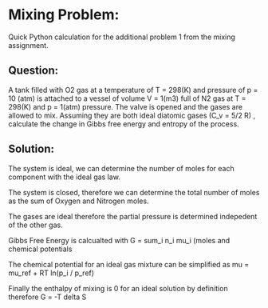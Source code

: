# Mixing Problem:
Quick Python calculation for the additional problem 1 from the mixing assignment.

## Question:
A tank filled with O2 gas at a temperature of T = 298(K) and pressure of p = 10 (atm) is attached to a vessel of volume V = 1(m3) full of N2 gas at T = 298(K) and p = 1(atm) pressure.
The valve is opened and the gases are allowed to mix. 
Assuming they are both ideal diatomic gases (C_v = 5/2 R) , calculate the change in Gibbs free energy and entropy of the process.

## Solution:
The system is ideal, we can determine the number of moles for each component with the ideal gas law. 

The system is closed, therefore we can determine the total number of moles as the sum of Oxygen and Nitrogen moles. 

The gases are ideal therefore the partial pressure is determined indepedent of the other gas. 

Gibbs Free Energy is calcualted with G = sum_i n_i mu_i (moles and chemical potentials

The chemical potential for an ideal gas mixture can be simplified as 
mu = mu_ref + RT ln(p_i / p_ref)

Finally the enthalpy of mixing is 0 for an ideal solution by definition therefore
G = -T delta S
